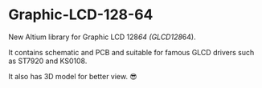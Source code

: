 # Graphic-LCD-128-64
New Altium library for Graphic LCD 128*64 (GLCD128*64).

It contains schematic and PCB and suitable for famous GLCD drivers such as ST7920 and KS0108.

It also has 3D model for better view. 😎
